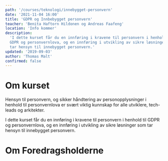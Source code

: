 ```yaml
---
path: '/courses/teknologi/innebygget-personvern'
date: '2021-11-04 16:00'
title: 'GDPR og Innbebygget personvern'
teacher: 'Benita Haftorn Hildonen og Andreas Faafeng'
location: 'Info kommer'
description:
  'I dette kurset får du en innføring i kravene til personvern i henhold til
  GDPR og personvernlova, og en innføring i utvikling av sikre løsninger som
  tar hensyn til innebygget personvern.'
updated: '2019-09-03'
author: 'Thomas Malt'
confirmed: false
---
```


# Om kurset

Hensyn til personvern, og sikker håndtering av personopplysninger i henhold
til personvernlova er svært viktig kunnskap for alle utviklere, tech-leads og
arkitekter.

I dette kurset får du en innføring i kravene til personvern i henhold til GDPR
og personvernlova, og en innføring i utvikling av sikre løsninger som tar
hensyn til innebygget personvern.

# Om Foredragsholderne
